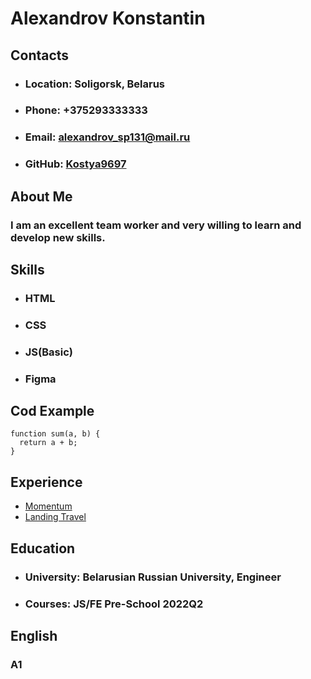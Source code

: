 # Alexandrov Konstantin
## Contacts
* ### Location: Soligorsk, Belarus 
* ### Phone: +375293333333 
* ### Email: alexandrov_sp131@mail.ru 
* ### GitHub: [Kostya9697](https://github.com/Kostya9697) 
## About Me
### I am an excellent team worker and very willing to learn and develop new skills.
## Skills
* ### HTML 
* ### CSS
* ### JS(Basic)  
* ### Figma
## Cod Example
```
function sum(a, b) {
  return a + b;
}
```
## Experience
* [Momentum](https://rolling-scopes-school.github.io/kostya9697-JSFEPRESCHOOL2022Q2/momentum/#en)
* [Landing Travel](https://rolling-scopes-school.github.io/kostya9697-JSFEPRESCHOOL2022Q2/travel)
## Education
* ### University: Belarusian Russian University, Engineer 
* ### Courses: JS/FE Pre-School 2022Q2
## English
### A1

